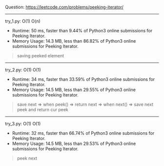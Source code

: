 Question: https://leetcode.com/problems/peeking-iterator/

---

try_1.py: O(1) O(n)

* Runtime: 50 ms, faster than 9.44% of Python3 online submissions for Peeking Iterator.
* Memory Usage: 14.3 MB, less than 86.82% of Python3 online submissions for Peeking Iterator.

> saving peeked element

---

try_2.py: O(1) O(1)

* Runtime: 34 ms, faster than 33.59% of Python3 online submissions for Peeking Iterator.
* Memory Usage: 14.5 MB, less than 29.55% of Python3 online submissions for Peeking Iterator.

> save next 
> => when peek() => return next
> => when next() => save next peek and return cur peek

---

try_3.py: O(1) O(1)

* Runtime: 32 ms, faster than 66.74% of Python3 online submissions for Peeking Iterator.
* Memory Usage: 14.5 MB, less than 29.53% of Python3 online submissions for Peeking Iterator.

> peek next
